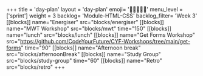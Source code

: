 +++
title = 'day-plan'
layout = 'day-plan'
emoji= '🧑🏽‍🤝‍🧑🏽'
menu_level = ['sprint']
weight = 3
backlog= 'Module-HTML-CSS'
backlog_filter= 'Week 3'
[[blocks]]
name="Energiser"
src="blocks/energiser"
[[blocks]]
name="MWT Workshop"
src="blocks/mwt"
time="150"
[[blocks]]
name="lunch"
src="blocks/lunch"
[[blocks]]
name="Get Forms Workshop"
src="https://github.com/CodeYourFuture/CYF-Workshops/tree/main/get-forms"
time="90"
[[blocks]]
name="Afternoon break"
src="blocks/afternoonBreak"
[[blocks]]
name="Study Group"
src="blocks/study-group"
time="60"
[[blocks]]
name="Retro"
src="blocks/retro"
+++
